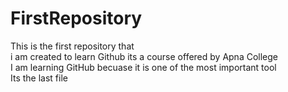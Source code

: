 # FirstRepository
This is the first repository that <br>i am created to learn Github its a course offered by Apna College<br> I am learning GitHub becuase it is one of the most important tool<br> Its the last file